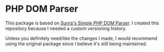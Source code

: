 # PHP DOM Parser

This package is based on [Sunra's Simple PHP DOM Parser](https://github.com/sunra/php-simple-html-dom-parser). I created this repository because I needed a custom versioning history.

Unless you definitely need/like the changes I made, I would recommend using the original package since I believe it's still being maintained.
